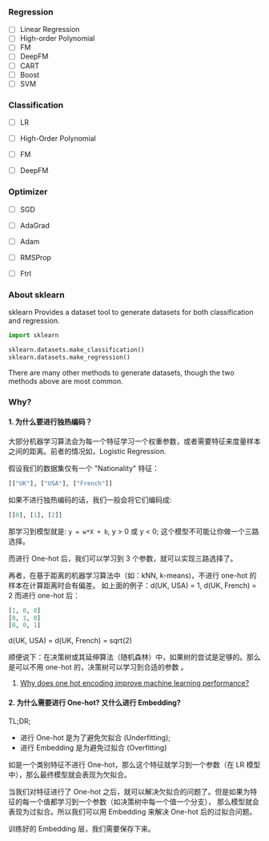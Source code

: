 ### Regression

- [ ] Linear Regression
- [ ] High-order Polynomial
- [ ] FM
- [ ] DeepFM
- [ ] CART
- [ ] Boost
- [ ] SVM

### Classification
- [ ] LR
- [ ] High-Order Polynomial
- [ ] FM
- [ ] DeepFM


### Optimizer

- [ ] SGD
- [ ] AdaGrad
- [ ] Adam
- [ ] RMSProp
- [ ] Ftrl


### About sklearn

sklearn Provides a dataset tool to generate datasets for both classification and regression.

```python
import sklearn

sklearn.datasets.make_classification()
sklearn.datasets.make_regression()
```

There are many other methods to generate datasets, though the two methods above are most common.

### Why?

#### 1. 为什么要进行独热编码？

大部分机器学习算法会为每一个特征学习一个权重参数，或者需要特征来度量样本之间的距离。前者的情况如，Logistic Regression.

假设我们的数据集仅有一个 "Nationality" 特征：

```python
[["UK"], ["USA"], ["French"]]
```

如果不进行独热编码的话，我们一般会将它们编码成:

```python
[[0], [1], [2]]
```

那学习到模型就是: `y = w*X + b`, y > 0 或 y < 0; 这个模型不可能让你做一个三路选择。

而进行 One-hot 后，我们可以学习到 3 个参数，就可以实现三路选择了。

再者，在基于距离的机器学习算法中（如：kNN, k-means)，不进行 one-hot 的样本在计算距离时会有偏差。
如上面的例子：d(UK, USA) = 1, d(UK, French) = 2
而进行 one-hot 后：

```python
[1, 0, 0]
[0, 1, 0]
[0, 0, 1]
```
d(UK, USA) = d(UK, French) = sqrt(2)

顺便说下：在决策树或其延伸算法（随机森林）中，如果树的尝试是足够的。那么是可以不用 one-hot 的，决策树可以学习到合适的参数 。

1. [Why does one hot encoding improve machine learning performance?](https://stackoverflow.com/questions/17469835/why-does-one-hot-encoding-improve-machine-learning-performance)

#### 2. 为什么需要进行 One-hot? 又什么进行 Embedding?

TL;DR; 
- 进行 One-hot 是为了避免欠拟合 (Underfitting); 
- 进行 Embedding 是为避免过拟合 (Overfitting)

如是一个类别特征不进行 One-hot，那么这个特征就学习到一个参数（在 LR 模型中），那么最终模型就会表现为欠拟合。

当我们对特征进行了 One-hot 之后，就可以解决欠拟合的问题了。但是如果为特征的每一个值都学习到一个参数（如决策树中每一个值一个分支），
那么模型就会表现为过拟合。所以我们可以用 Embedding 来解决 One-hot 后的过拟合问题。

训练好的 Embedding 层，我们需要保存下来。



